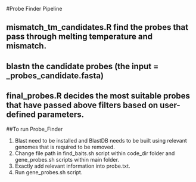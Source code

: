 #Probe Finder Pipeline 

## mismatch_tm_candidates.R find the probes that pass through melting temperature and mismatch.
## blastn the candidate probes (the input = _probes_candidate.fasta)
## final_probes.R decides the most suitable probes that have passed above filters based on user-defined parameters. 


##To run Probe_Finder
1. Blast need to be installed and BlastDB needs to be built using relevant genomes that is required to be removed.
2. Change file path in find_baits.sh script within code_dir folder and gene_probes.sh scripts within main folder.
3. Exactly add relevant information into probe.txt.
4. Run gene_probes.sh script.
